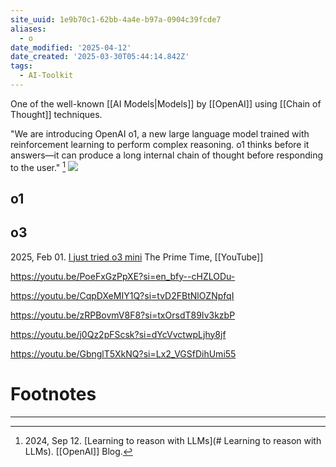 ```yaml
---
site_uuid: 1e9b70c1-62bb-4a4e-b97a-0904c39fcde7
aliases:
  - o
date_modified: '2025-04-12'
date_created: '2025-03-30T05:44:14.842Z'
tags:
  - AI-Toolkit
---
```















































One of the well-known [[AI Models|Models]] by [[OpenAI]] using [[Chain of Thought]] techniques.

"We are introducing OpenAI o1, a new large language model trained with reinforcement learning to perform complex reasoning. o1 thinks before it answers—it can produce a long internal chain of thought before responding to the user." [^e2e35a]
![](https://i.imgur.com/ueZ058L.png)

## o1

## o3
2025, Feb 01. [I just tried o3 mini](https://youtu.be/UB8tWlFQ00k?si=SRZY5brD9CBW0Scz) The Prime Time, [[YouTube]]

https://youtu.be/PoeFxGzPpXE?si=en_bfy--cHZLODu-

https://youtu.be/CqpDXeMIY1Q?si=tvD2FBtNlOZNpfqI

https://youtu.be/zRPBovmV8F8?si=txOrsdT89Iv3kzbP

https://youtu.be/j0Qz2pFScsk?si=dYcVvctwpLjhy8jf

https://youtu.be/GbnglT5XkNQ?si=Lx2_VGSfDihUmi55
# Footnotes
***
[^e2e35a]: 2024, Sep 12.  [Learning to reason with LLMs](# Learning to reason with LLMs). [[OpenAI]] Blog.
